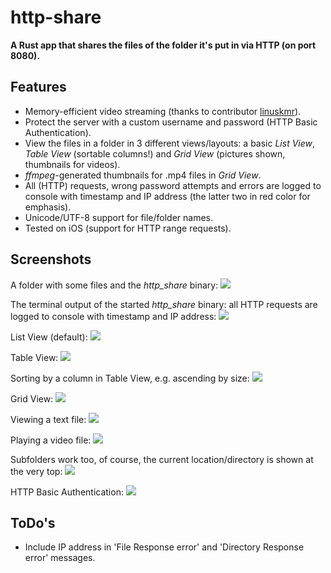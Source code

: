 # http-share
**A Rust app that shares the files of the folder it's put in via HTTP (on port 8080).**

## Features

* Memory-efficient video streaming (thanks to contributor [linuskmr](https://github.com/linuskmr)).
* Protect the server with a custom username and password (HTTP Basic Authentication).
* View the files in a folder in 3 different views/layouts: a basic *List View*, *Table View* (sortable columns!) and *Grid View* (pictures shown, thumbnails for videos).
* *ffmpeg*-generated thumbnails for .mp4 files in *Grid View*.
* All (HTTP) requests, wrong password attempts and errors are logged to console with timestamp and IP address (the latter two in red color for emphasis).
* Unicode/UTF-8 support for file/folder names.
* Tested on iOS (support for HTTP range requests).

## Screenshots

A folder with some files and the *http_share* binary:
![](images/example_folder.png "")

The terminal output of the started *http_share* binary: all HTTP requests are logged to console with timestamp and IP address:
![](images/console_log.png "")

List View (default):
![](images/list_view.png "")

Table View:
![](images/table_view.png "")

Sorting by a column in Table View, e.g. ascending by size:
![](images/table_view_sorted.png "")

Grid View:
![](images/grid_view.png "")

Viewing a text file:
![](images/viewing_a_text_file.png "")

Playing a video file:
![](images/playing_a_video_file.png "")

Subfolders work too, of course, the current location/directory is shown at the very top:
![](images/subfolders.png "")

HTTP Basic Authentication:
![](images/http_basic_auth.png "")

## ToDo's

* Include IP address in 'File Response error' and 'Directory Response error' messages.